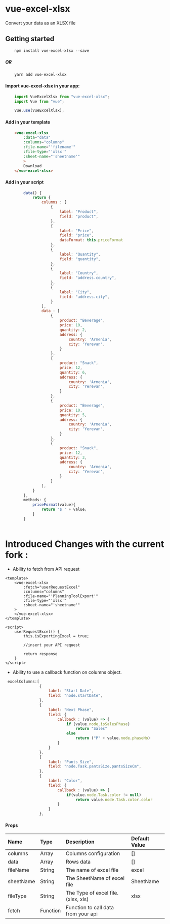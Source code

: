 # vue-excel-xlsx

Convert your data as an XLSX file

## Getting started

``` javascript
    npm install vue-excel-xlsx --save
```

##### OR

``` javascript
    yarn add vue-excel-xlsx
```

#### Import vue-excel-xlsx in your app:

``` javascript
    import VueExcelXlsx from "vue-excel-xlsx";
    import Vue from "vue";

    Vue.use(VueExcelXlsx);
```

#### Add in your template
``` html
    <vue-excel-xlsx
        :data="data"
        :columns="columns"
        :file-name="'filename'"
        :file-type="'xlsx'"
        :sheet-name="'sheetname'"
        >
        Download
    </vue-excel-xlsx>
```

#### Add in your script
``` javascript
        data() {
            return {
                columns : [
                    {
                        label: "Product",
                        field: "product",
                    },
                    {
                        label: "Price",
                        field: "price",
                        dataFormat: this.priceFormat
                    },
                    {
                        label: "Quantity",
                        field: "quantity",
                    },
                    {
                        label: "Country",
                        field: "address.country",
                    },
                    {
                        label: "City",
                        field: "address.city",
                    }
                ],
                data : [
                    {
                        product: "Beverage",
                        price: 10,
                        quantity: 2,
                        address: {
                            country: 'Armenia',
                            city: 'Yerevan',
                        }
                    },
                    {
                        product: "Snack",
                        price: 12,
                        quantity: 6,
                        address: {
                            country: 'Armenia',
                            city: 'Yerevan',
                        }
                    },
                    {
                        product: "Beverage",
                        price: 10,
                        quantity: 5,
                        address: {
                            country: 'Armenia',
                            city: 'Yerevan',
                        }
                    },
                    {
                        product: "Snack",
                        price: 12,
                        quantity: 3,
                        address: {
                            country: 'Armenia',
                            city: 'Yerevan',
                        }
                    }
                ],
            }
        },
        methods: {
            priceFormat(value){
                return '$ ' + value;
            }
        }
        
```
# Introduced Changes with the current fork :
 - Ability to fetch from API request

```
<template>
    <vue-excel-xlsx
        :fetch="userRequestExcel"
        :columns="columns"
        :file-name="'PlanningToolExport'"
        :file-type="'xlsx'"
        :sheet-name="'sheetname'"
    >
    </vue-excel-xlsx>
</template>

<script>
    userRequestExcel() {
        this.isExportingExcel = true;

        //insert your API request

        return response
    }
</script>
```
 - Ability to use a callback function on columns object.
 
 ```javascript
  excelColumns:[
                {
                    label: "Start Date",
                    field: "node.startDate",
                },
                {
                    label: "Next Phase",
                    field: {
                        callback : (value) => {
                            if (value.node.isSalesPhase)
                                return "Sales"
                            else    
                                return ("P" + value.node.phaseNo)
                        }
                    }
                },
                {
                    label: "Pants Size",
                    field: "node.Task.pantsSize.pantsSizeCm",
                },
                {
                    label: "Color",
                    field: {
                        callback : (value) => {
                            if(value.node.Task.color != null)
                                return value.node.Task.color.color
                        }
                    }
                },
 ```

#### Props

| Name      | Type  | Description | Default Value|
| :------------ |:--------------- | :-----|:-----|
| columns       | Array           | Columns configuration |[] |
| data          | Array           | Rows data   |[]   |
| fileName      | String          | The name of excel file    |excel |
| sheetName     | String          | The SheetName of excel file    |SheetName    |
| fileType      | String          | The Type of excel file. (xlsx, xls)     |xlsx    |
| fetch         | Function        | Function to call data from your api     |   |
